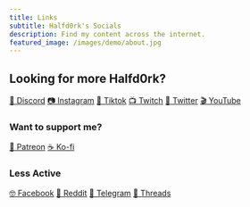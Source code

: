 ```yaml
---
title: Links
subtitle: Halfd0rk's Socials
description: Find my content across the internet.
featured_image: /images/demo/about.jpg
---
```



## Looking for more Halfd0rk?

<a href="https://discord.gg/bBQEFVavZd" class="button button--discord">👾 Discord</a>
<a href="https://www.instagram.com/halfd0rk/" class="button button--instagram">📷 Instagram</a>
<a href="https://www.tiktok.com/@halfd0rk" class="button button--tiktok">🎵 Tiktok</a>
<a href="https://www.twitch.tv/halfd0rk" class="button button--twitch">📺 Twitch</a>
<a href="https://twitter.com/halfd0rk" class="button button--twitter">🦆 Twitter</a>
<a href="https://www.youtube.com/@halfd0rk/" class="button button--youtube">🎬 YouTube</a>
<!-- <a href="https://www.youtube.com/@halfd0rktutorials" class="button button--sandbox">🏫 TSB Tutorials</a> 
<a href="https://www.sandbox.game/en/users/halfd0rk/0d54ba22-f2ff-44e8-8947-e7eb85cd3349/?tab=Experiences" class="button button--sandbox">🎮 My Sandbox</a>-->

### Want to support me?
<a href="https://www.patreon.com/halfd0rk" class="button button--patreon">💌 Patreon</a>
<a href="https://ko-fi.com/halfd0rk" class="button button--kofi">☕ Ko-fi</a>

### Less Active
<a href="https://www.facebook.com/profile.php?id=100090145293991" class="button button--facebook">🤓 Facebook</a>
<a href="https://www.reddit.com/r/halfd0rk/" class="button button--reddit">🤖 Reddit</a>
<a href="https://t.me/halfd0rk" class="button button--telegram">💬 Telegram</a>
<a href="https://www.threads.net/@halfd0rk" class="button button--threads">🧵 Threads</a>